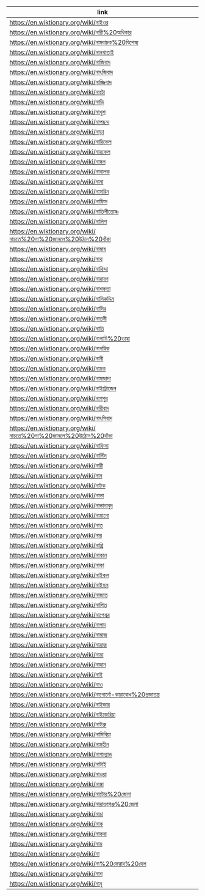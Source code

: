 |link|
|----|
|https://en.wiktionary.org/wiki/নাইওর|
|https://en.wiktionary.org/wiki/নারী%20অধিকার|
|https://en.wiktionary.org/wiki/নামবাচক%20বিশেষ্য|
|https://en.wiktionary.org/wiki/নানখাতাই|
|https://en.wiktionary.org/wiki/নাজিবাদ|
|https://en.wiktionary.org/wiki/নাৎজিবাদ|
|https://en.wiktionary.org/wiki/নাজ্জিবাদ|
|https://en.wiktionary.org/wiki/নাংটা|
|https://en.wiktionary.org/wiki/নাভি|
|https://en.wiktionary.org/wiki/নাখুশ|
|https://en.wiktionary.org/wiki/নাপছন্দ|
|https://en.wiktionary.org/wiki/নাড়া|
|https://en.wiktionary.org/wiki/নারিকেল|
|https://en.wiktionary.org/wiki/নারকেল|
|https://en.wiktionary.org/wiki/নাঙ্গল|
|https://en.wiktionary.org/wiki/নাবালক|
|https://en.wiktionary.org/wiki/নানা|
|https://en.wiktionary.org/wiki/নাসরিন|
|https://en.wiktionary.org/wiki/নাফিস|
|https://en.wiktionary.org/wiki/নাতিশীতোষ্ণ|
|https://en.wiktionary.org/wiki/নালিশ|
|https://en.wiktionary.org/wiki/নাচতে%20না%20জানলে%20উঠান%20বাঁকা|
|https://en.wiktionary.org/wiki/নামায|
|https://en.wiktionary.org/wiki/নাথ|
|https://en.wiktionary.org/wiki/নারিন্দা|
|https://en.wiktionary.org/wiki/নারায়ণ|
|https://en.wiktionary.org/wiki/নাশকতা|
|https://en.wiktionary.org/wiki/নাসিরুদ্দিন|
|https://en.wiktionary.org/wiki/নাসির|
|https://en.wiktionary.org/wiki/নাতনী|
|https://en.wiktionary.org/wiki/নাতি|
|https://en.wiktionary.org/wiki/নাগামি%20ভাষা|
|https://en.wiktionary.org/wiki/নাগরিক|
|https://en.wiktionary.org/wiki/নানী|
|https://en.wiktionary.org/wiki/নামক|
|https://en.wiktionary.org/wiki/নামজাদা|
|https://en.wiktionary.org/wiki/নাইট্রোজেন|
|https://en.wiktionary.org/wiki/নাগপুর|
|https://en.wiktionary.org/wiki/নারীবাদ|
|https://en.wiktionary.org/wiki/নাৎসিবাদ|
|https://en.wiktionary.org/wiki/নাচতে%20না%20জানলে%20উঠোন%20বাঁকা|
|https://en.wiktionary.org/wiki/নাফিসা|
|https://en.wiktionary.org/wiki/নার্গিস|
|https://en.wiktionary.org/wiki/নারী|
|https://en.wiktionary.org/wiki/নান|
|https://en.wiktionary.org/wiki/নাটক|
|https://en.wiktionary.org/wiki/নাস্তা|
|https://en.wiktionary.org/wiki/নাস্তানাবুদ|
|https://en.wiktionary.org/wiki/নামানো|
|https://en.wiktionary.org/wiki/নাত|
|https://en.wiktionary.org/wiki/নার|
|https://en.wiktionary.org/wiki/নাপ্পি|
|https://en.wiktionary.org/wiki/নাকান|
|https://en.wiktionary.org/wiki/নাকা|
|https://en.wiktionary.org/wiki/নাইকল|
|https://en.wiktionary.org/wiki/নাইহল|
|https://en.wiktionary.org/wiki/নাজাত|
|https://en.wiktionary.org/wiki/নাপিত|
|https://en.wiktionary.org/wiki/নাগেশ্বর|
|https://en.wiktionary.org/wiki/নাগাদ|
|https://en.wiktionary.org/wiki/নামাজ|
|https://en.wiktionary.org/wiki/নারাজ|
|https://en.wiktionary.org/wiki/নামা|
|https://en.wiktionary.org/wiki/নাদান|
|https://en.wiktionary.org/wiki/নাই|
|https://en.wiktionary.org/wiki/নাও|
|https://en.wiktionary.org/wiki/নাগোর্নো-কারাবোখ%20প্রজাতন্ত্র|
|https://en.wiktionary.org/wiki/নাইজার|
|https://en.wiktionary.org/wiki/নাইজেরিয়া|
|https://en.wiktionary.org/wiki/নাউরু|
|https://en.wiktionary.org/wiki/নামিবিয়া|
|https://en.wiktionary.org/wiki/নামহীন|
|https://en.wiktionary.org/wiki/নাগাল্যান্ড|
|https://en.wiktionary.org/wiki/নাটাই|
|https://en.wiktionary.org/wiki/নাওয়া|
|https://en.wiktionary.org/wiki/নাঙ্গা|
|https://en.wiktionary.org/wiki/নাটোর%20জেলা|
|https://en.wiktionary.org/wiki/নারায়ণগঞ্জ%20জেলা|
|https://en.wiktionary.org/wiki/নাচা|
|https://en.wiktionary.org/wiki/নাক|
|https://en.wiktionary.org/wiki/নাকবা|
|https://en.wiktionary.org/wiki/নাম|
|https://en.wiktionary.org/wiki/না|
|https://en.wiktionary.org/wiki/না%20ফেরার%20দেশ|
|https://en.wiktionary.org/wiki/নাশ|
|https://en.wiktionary.org/wiki/নানু|
